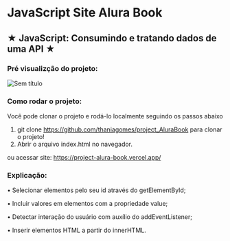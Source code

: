 # JavaScript Site Alura Book

## ★ **JavaScript: Consumindo e tratando dados de uma API** ★

### Pré visualizção do projeto:

![Sem título](https://github.com/ThaniaGomes/project_AluraBook/assets/79340835/75d08bef-dc48-431f-ad7f-52365113ea0c)

### Como rodar o projeto:
Você pode clonar o projeto e rodá-lo localmente seguindo os passos abaixo

1. git clone https://github.com/thaniagomes/project_AluraBook para clonar o projeto!
2. Abrir o arquivo index.html no navegador.

ou acessar site: https://project-alura-book.vercel.app/

### Explicação:

•	Selecionar elementos pelo seu id através do getElementById;

•	Incluir valores em elementos com a propriedade value;

•	Detectar interação do usuário com auxílio do addEventListener;

•	Inserir elementos HTML a partir do innerHTML.
